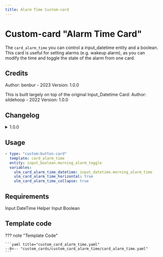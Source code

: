 ```yaml
---
title: Alarm Time Custom-card
---
```


<!-- markdownlint-disable MD046 -->

# Custom-card "Alarm Time Card"

The `card_alarm_time` you can control a input_datetime entity and a boolean.
This card is useful for setting alarms (e.g. wakeup alarm), as you can modify the time and toggle the state of the alarm from one card.

## Credits

Author: benbur - 2023
Version: 1.0.0

This is built largely on top of the original Input_Datetime Card:
Author: sildehoop - 2022
Version: 1.0.0

## Changelog

<details>
<summary>1.0.0</summary>
Initial Release
</details>

## Usage

```yaml
- type: "custom:button-card"
  template: card_alarm_time
  entity: input_boolean.morning_alarm_toggle
  variables:
    ulm_card_alarm_time_datetime: input_datetime.morning_alarm_time
    ulm_card_alarm_time_horizontal: true
    ulm_card_alarm_time_collapse: true
```

## Requirements

Input DateTime Helper
Input Boolean

## Template code

??? note "Template Code"

    ```yaml title="custom_card_alarm_time.yaml"
    --8<-- "custom_cards/custom_card_alarm_time/card_alarm_time.yaml"
    ```
